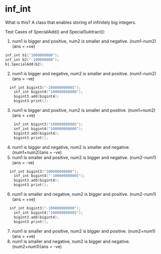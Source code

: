 # inf_int
What is this? A class that enables storing of infinitely big integers.

Test Cases of SpecialAdd() and SpecialSubtract():
1. num1 is bigger and positive, num2 is smaller and negative. (num1-num2)(ans = +ve) 
  ```C++
  inf_int b1("1000000000");
  inf_int b2("-100000000");
  b1.SpecialAdd(b2);
  ```
2. num1 is bigger and negative, num2 is smaller and positive. (num1-num2)(ans = -ve)
```C++
  inf_int bigint3("-100000000005");
	inf_int bigint4("100000000000");
	bigint3.add(bigint4);
	bigint3.print();
```
3. num1 is bigger and positive, num2 is smaller and positive. (num1+num2)(ans = +ve)
```C++
	inf_int bigint3("100000000005");
	inf_int bigint4("100000000000");
	bigint3.add(bigint4);
	bigint3.print();
```
4. num1 is bigger and negative, num2 is smaller and negative. (num1+num2)(ans = -ve)
5. num1 is smaller and positive, num2 is bigger and negative. (num2-num1)(ans = -ve)
```C++
  inf_int bigint3("100000000000");
	inf_int bigint4("-100000000005");
	bigint3.add(bigint4);
	bigint3.print();
```
6. num1 is smaller and negative, num2 is bigger and positive. (num2-num1)(ans = +ve)
```C++
  inf_int bigint3("-100000000000");
	inf_int bigint4("100000000005");
	bigint3.add(bigint4);
	bigint3.print();
```
7. num1 is smaller and positive, num2 is bigger and positive. (num2+num1)(ans = +ve)
8. num1 is smaller and negative, num2 is bigger and negative. (num2+num1)(ans = -ve)

